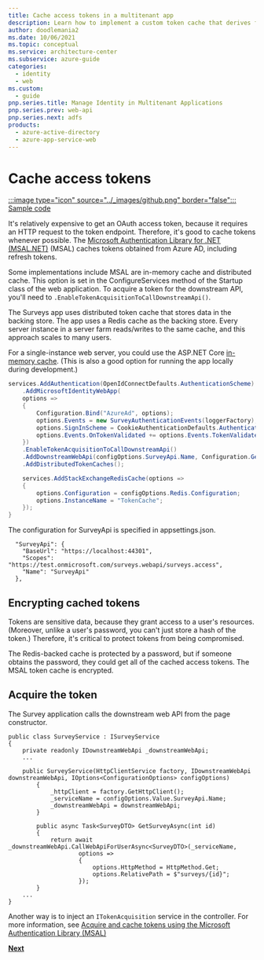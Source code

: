 ```yaml
---
title: Cache access tokens in a multitenant app
description: Learn how to implement a custom token cache that derives from the Azure AD Authentication Library TokenCache class suitable for web apps.
author: doodlemania2
ms.date: 10/06/2021
ms.topic: conceptual
ms.service: architecture-center
ms.subservice: azure-guide
categories:
  - identity
  - web
ms.custom:
  - guide
pnp.series.title: Manage Identity in Multitenant Applications
pnp.series.prev: web-api
pnp.series.next: adfs
products:
  - azure-active-directory
  - azure-app-service-web
---
```


# Cache access tokens

[:::image type="icon" source="../_images/github.png" border="false"::: Sample code][sample application]

It's relatively expensive to get an OAuth access token, because it requires an HTTP request to the token endpoint. Therefore, it's good to cache tokens whenever possible. The [Microsoft Authentication Library for .NET (MSAL.NET)][MSAL] (MSAL) caches tokens obtained from Azure AD, including refresh tokens.

Some implementations include MSAL are in-memory cache and distributed cache. This option is set in the ConfigureServices method of the Startup class of the web application. To acquire a token for the downstream API, you'll need to `.EnableTokenAcquisitionToCallDownstreamApi()`.

The Surveys app uses distributed token cache that stores data in the backing store. The app uses a Redis cache as the backing store. Every server instance in a server farm reads/writes to the same cache, and this approach scales to many users. 

For a single-instance web server, you could use the ASP.NET Core [in-memory cache][in-memory-cache]. (This is also a good option for running the app locally during development.)

```csharp
services.AddAuthentication(OpenIdConnectDefaults.AuthenticationScheme)
    .AddMicrosoftIdentityWebApp(
    options =>
    {
        Configuration.Bind("AzureAd", options);
        options.Events = new SurveyAuthenticationEvents(loggerFactory);
        options.SignInScheme = CookieAuthenticationDefaults.AuthenticationScheme;
        options.Events.OnTokenValidated += options.Events.TokenValidated;
    })
    .EnableTokenAcquisitionToCallDownstreamApi()
    .AddDownstreamWebApi(configOptions.SurveyApi.Name, Configuration.GetSection("SurveyApi"))
    .AddDistributedTokenCaches();

    services.AddStackExchangeRedisCache(options =>
    {
        options.Configuration = configOptions.Redis.Configuration;
        options.InstanceName = "TokenCache";
    });
}
```

The configuration for SurveyApi is specified in appsettings.json.

```
  "SurveyApi": {
    "BaseUrl": "https://localhost:44301",
    "Scopes": "https://test.onmicrosoft.com/surveys.webapi/surveys.access",
    "Name": "SurveyApi"
  },
```

## Encrypting cached tokens

Tokens are sensitive data, because they grant access to a user's resources. (Moreover, unlike a user's password, you can't just store a hash of the token.) Therefore, it's critical to protect tokens from being compromised. 

The Redis-backed cache is protected by a password, but if someone obtains the password, they could get all of the cached access tokens. The MSAL token cache is encrypted. 

## Acquire the token

The Survey application calls the downstream web API from the page constructor.
```
public class SurveyService : ISurveyService
{
    private readonly IDownstreamWebApi _downstreamWebApi;
    ...

    public SurveyService(HttpClientService factory, IDownstreamWebApi downstreamWebApi, IOptions<ConfigurationOptions> configOptions)
        {
            _httpClient = factory.GetHttpClient();
            _serviceName = configOptions.Value.SurveyApi.Name;
            _downstreamWebApi = downstreamWebApi;
        }

        public async Task<SurveyDTO> GetSurveyAsync(int id)
        {
            return await _downstreamWebApi.CallWebApiForUserAsync<SurveyDTO>(_serviceName,
                    options =>
                    {
                        options.HttpMethod = HttpMethod.Get;
                        options.RelativePath = $"surveys/{id}";
                    });
        }
    ...
}
```
Another way is to inject an `ITokenAcquisition` service in the controller. For more information, see [Acquire and cache tokens using the Microsoft Authentication Library (MSAL)](/azure/active-directory/develop/scenario-web-app-call-api-acquire-token?tabs=aspnetcore)


[**Next**][client-certificate]

<!-- links -->

[MSAL]: /azure/active-directory/develop/msal-overview
[client-certificate]: ./client-certificate.md
[data-protection]: /aspnet/core/security/data-protection
[distributed-cache]: /aspnet/core/performance/caching/distributed
[key-management]: /aspnet/core/security/data-protection/configuration/default-settings
[in-memory-cache]: /aspnet/core/performance/caching/memory
[tokencache-class]: /dotnet/api/microsoft.identitymodel.clients.activedirectory.tokencache?view=azure-dotnet
[x509-cert-encryption]: /aspnet/core/security/data-protection/implementation/key-encryption-at-rest#x509-certificate
[sample application]: https://github.com/mspnp/multitenant-saas-guidance
